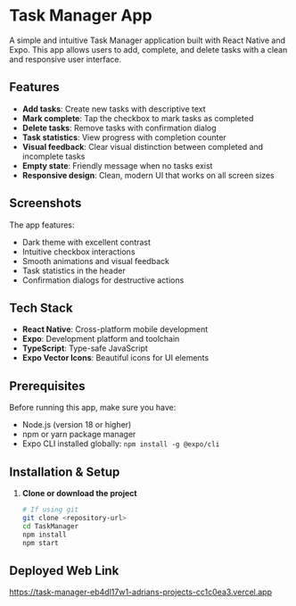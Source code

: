 # Task Manager App

A simple and intuitive Task Manager application built with React Native and Expo. This app allows users to add, complete, and delete tasks with a clean and responsive user interface.

## Features

- **Add tasks**: Create new tasks with descriptive text
- **Mark complete**: Tap the checkbox to mark tasks as completed
- **Delete tasks**: Remove tasks with confirmation dialog
- **Task statistics**: View progress with completion counter
- **Visual feedback**: Clear visual distinction between completed and incomplete tasks
- **Empty state**: Friendly message when no tasks exist
- **Responsive design**: Clean, modern UI that works on all screen sizes

## Screenshots

The app features:
- Dark theme with excellent contrast
- Intuitive checkbox interactions
- Smooth animations and visual feedback
- Task statistics in the header
- Confirmation dialogs for destructive actions

## Tech Stack

- **React Native**: Cross-platform mobile development
- **Expo**: Development platform and toolchain
- **TypeScript**: Type-safe JavaScript
- **Expo Vector Icons**: Beautiful icons for UI elements

## Prerequisites

Before running this app, make sure you have:

- Node.js (version 18 or higher)
- npm or yarn package manager
- Expo CLI installed globally: `npm install -g @expo/cli`

## Installation & Setup

1. **Clone or download the project**
   ```bash
   # If using git
   git clone <repository-url>
   cd TaskManager
   npm install
   npm start


## Deployed Web Link
https://task-manager-eb4dl17w1-adrians-projects-cc1c0ea3.vercel.app
